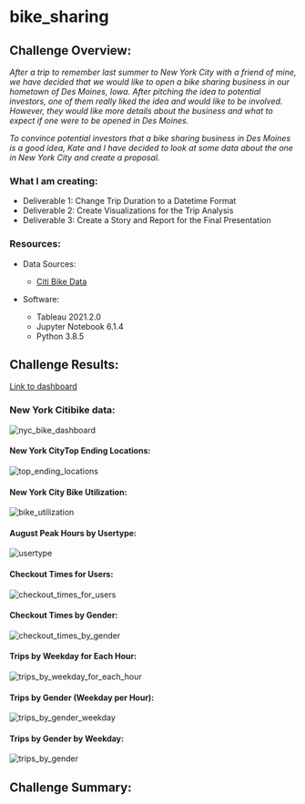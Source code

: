# bike_sharing

## Challenge Overview:
*After a trip to remember last summer to New York City with a friend of mine, we have decided that we would like to open a bike sharing business in our hometown of Des Moines, Iowa.  After pitching the idea to potential investors, one of them really liked the idea and would like to be involved.  However, they would like more details about the business and what to expect if one were to be opened in Des Moines.*

*To convince potential investors that a bike sharing business in Des Moines is a good idea, Kate and I have decided  to look at some data about the one in New York City and create a proposal.*

### What I am creating:
   - Deliverable 1: Change Trip Duration to a Datetime Format
   - Deliverable 2: Create Visualizations for the Trip Analysis
   - Deliverable 3: Create a Story and Report for the Final Presentation
 
### Resources:
- Data Sources:
  - [Citi Bike Data](https://www.citibikenyc.com/system-data)

- Software:
  - Tableau 2021.2.0
  - Jupyter Notebook 6.1.4
  - Python 3.8.5

## Challenge Results:
[Link to dashboard](https://public.tableau.com/app/profile/david.supple/viz/Module_14_Challenge_16266571568650/Story1?publish=yes)

### New York Citibike data:
![nyc_bike_dashboard](https://user-images.githubusercontent.com/36451701/126410765-7db4b377-a8ea-4c02-b2ac-96ce675d3ed5.png)


#### New York CityTop Ending Locations:
![top_ending_locations](https://user-images.githubusercontent.com/36451701/126410552-64d31648-1d8e-4115-8302-a17532bb0ca2.png)


#### New York City Bike Utilization:
![bike_utilization](https://user-images.githubusercontent.com/36451701/126410431-e8e31ca3-e0c3-46aa-884b-466922f37594.png)


#### August Peak Hours by Usertype:
![usertype](https://user-images.githubusercontent.com/36451701/126411082-a314553d-b542-430f-9a3f-2ce89c3e1c49.png)


#### Checkout Times for Users:
![checkout_times_for_users](https://user-images.githubusercontent.com/36451701/126411301-2ae2037b-feec-49da-93fb-67c3986b7d84.png)


#### Checkout Times by Gender:
![checkout_times_by_gender](https://user-images.githubusercontent.com/36451701/126411433-94816855-7e57-4d32-936b-1b0e5278924f.png)


#### Trips by Weekday for Each Hour:
![trips_by_weekday_for_each_hour](https://user-images.githubusercontent.com/36451701/126411774-0338e7f8-bbae-4cdc-965e-cf0e25131954.png)


#### Trips by Gender (Weekday per Hour):
![trips_by_gender_weekday](https://user-images.githubusercontent.com/36451701/126411920-483b9cc6-b635-4329-be4a-4a9cdf4897b4.png)


#### Trips by Gender by Weekday:
![trips_by_gender](https://user-images.githubusercontent.com/36451701/126412229-7ab69d14-61e0-45df-99de-df0b7ab52a03.png)







## Challenge Summary:
